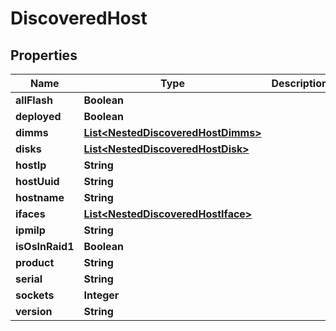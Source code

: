 

# DiscoveredHost


## Properties

Name | Type | Description | Notes
------------ | ------------- | ------------- | -------------
**allFlash** | **Boolean** |  | 
**deployed** | **Boolean** |  |  [optional]
**dimms** | [**List&lt;NestedDiscoveredHostDimms&gt;**](NestedDiscoveredHostDimms.md) |  |  [optional]
**disks** | [**List&lt;NestedDiscoveredHostDisk&gt;**](NestedDiscoveredHostDisk.md) |  | 
**hostIp** | **String** |  | 
**hostUuid** | **String** |  | 
**hostname** | **String** |  | 
**ifaces** | [**List&lt;NestedDiscoveredHostIface&gt;**](NestedDiscoveredHostIface.md) |  | 
**ipmiIp** | **String** |  |  [optional]
**isOsInRaid1** | **Boolean** |  |  [optional]
**product** | **String** |  |  [optional]
**serial** | **String** |  | 
**sockets** | **Integer** |  | 
**version** | **String** |  | 



